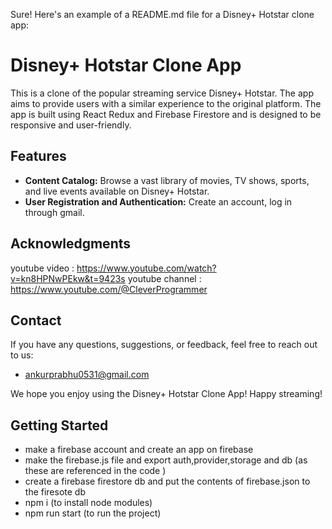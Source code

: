 Sure! Here's an example of a README.md file for a Disney+ Hotstar clone app:

# Disney+ Hotstar Clone App

This is a clone of the popular streaming service Disney+ Hotstar. The app aims to provide users with a similar experience to the original platform. The app is built using React Redux and Firebase Firestore and is designed to be responsive and user-friendly.

## Features

- **Content Catalog:** Browse a vast library of movies, TV shows, sports, and live events available on Disney+ Hotstar.
- **User Registration and Authentication:** Create an account, log in through gmail.




## Acknowledgments

youtube video : https://www.youtube.com/watch?v=kn8HPNwPEkw&t=9423s
youtube channel : https://www.youtube.com/@CleverProgrammer

## Contact

If you have any questions, suggestions, or feedback, feel free to reach out to us:

- ankurprabhu0531@gmail.com

We hope you enjoy using the Disney+ Hotstar Clone App! Happy streaming!
## Getting Started
  - make a firebase account and create an app on firebase
  - make the firebase.js file and export auth,provider,storage and db (as these are referenced in the code )
  - create a firebase firestore db and put the contents of firebase.json to the firesote db
  - npm i (to install node modules)
  - npm run start (to run the project)












